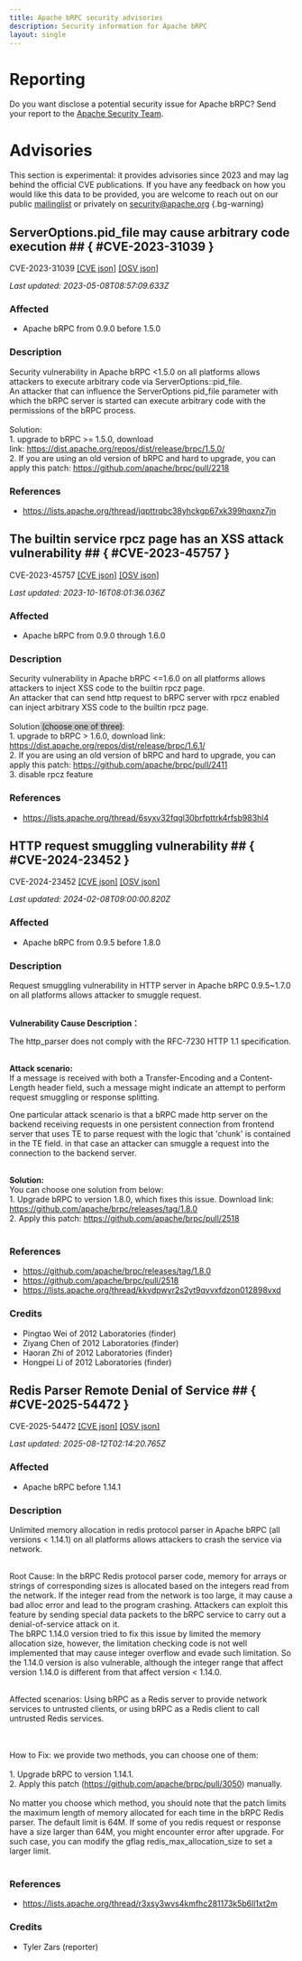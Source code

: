 ```yaml
---
title: Apache bRPC security advisories
description: Security information for Apache bRPC
layout: single
---
```


# Reporting

Do you want disclose a potential security issue for Apache bRPC? Send your report to the [Apache Security Team](mailto:security@apache.org).

# Advisories

This section is experimental: it provides advisories since 2023 and may lag behind the official CVE publications. If you have any feedback on how you would like this data to be provided, you are welcome to reach out on our public [mailinglist](/mailinglist) or privately on [security@apache.org](mailto:security@apache.org)
{.bg-warning}

## ServerOptions.pid_file may cause arbitrary code execution ## { #CVE-2023-31039 }

CVE-2023-31039 [\[CVE json\]](./CVE-2023-31039.cve.json) [\[OSV json\]](./CVE-2023-31039.osv.json)



_Last updated: 2023-05-08T08:57:09.633Z_

### Affected

* Apache bRPC from 0.9.0 before 1.5.0


### Description

<span style="background-color: rgb(255, 255, 255);">Security vulnerability&nbsp;</span>in Apache bRPC &lt;1.5.0 on all platforms allows attackers to execute arbitrary code via ServerOptions::pid_file.<br>An attacker that can influence the ServerOptions pid_file parameter with which the bRPC server is started can execute arbitrary code with the permissions of the bRPC process.<br><br>Solution:<br>1. upgrade to bRPC &gt;= 1.5.0, download link:&nbsp;<a target="_blank" rel="nofollow" href="https://dist.apache.org/repos/dist/release/brpc/1.5.0/">https://dist.apache.org/repos/dist/release/brpc/1.5.0/</a><br>2. If you are using an old version of bRPC and hard to upgrade, you can apply this patch:&nbsp;<a target="_blank" rel="nofollow" href="https://github.com/apache/brpc/pull/2218">https://github.com/apache/brpc/pull/2218</a>

### References
* https://lists.apache.org/thread/jqpttrqbc38yhckgp67xk399hqxnz7jn


## The builtin service rpcz page has an XSS attack vulnerability ## { #CVE-2023-45757 }

CVE-2023-45757 [\[CVE json\]](./CVE-2023-45757.cve.json) [\[OSV json\]](./CVE-2023-45757.osv.json)



_Last updated: 2023-10-16T08:01:36.036Z_

### Affected

* Apache bRPC from 0.9.0 through 1.6.0


### Description

<span style="background-color: rgb(255, 255, 255);">Security vulnerability </span>in Apache bRPC &lt;=1.6.0 on all platforms allows attackers to inject XSS code to the builtin rpcz page.<br>An attacker that can send http request to bRPC server with rpcz enabled can&nbsp;inject arbitrary XSS code to the builtin rpcz page.<br><br>Solution<span style="background-color: rgba(0, 0, 0, 0.2);">&nbsp;(choose one of three)</span>:<br>1. upgrade to bRPC &gt; 1.6.0, download link: <a target="_blank" rel="nofollow" href="https://dist.apache.org/repos/dist/release/brpc/1.6.1/">https://dist.apache.org/repos/dist/release/brpc/1.6.1/</a><br>2. If you are using an old version of bRPC and hard to upgrade, you can apply this patch:&nbsp;<a target="_blank" rel="nofollow" href="https://github.com/apache/brpc/pull/2411">https://github.com/apache/brpc/pull/2411</a><br>3. disable rpcz feature

### References
* https://lists.apache.org/thread/6syxv32fqgl30brfpttrk4rfsb983hl4


## HTTP request smuggling vulnerability ## { #CVE-2024-23452 }

CVE-2024-23452 [\[CVE json\]](./CVE-2024-23452.cve.json) [\[OSV json\]](./CVE-2024-23452.osv.json)



_Last updated: 2024-02-08T09:00:00.820Z_

### Affected

* Apache bRPC from 0.9.5 before 1.8.0


### Description

Request smuggling vulnerability in HTTP server in Apache bRPC 0.9.5~1.7.0 on all platforms allows attacker to smuggle request.<br><br><p><b>Vulnerability Cause Description：</b><u></u><u></u></p><p>The http_parser does not comply with the RFC-7230 HTTP 1.1 specification.</p><br><b>Attack&nbsp;scenario:<br></b><span style="background-color: rgb(255, 255, 255);">If a message is received with both a Transfer-Encoding and a Content-Length header field, such a message might indicate an attempt to perform request smuggling or response splitting.</span><br><p>One particular attack scenario is that a bRPC made http server on the backend receiving requests in one persistent connection from frontend server that uses TE to parse request with the logic that 'chunk' is contained in the TE field. in that case an attacker can smuggle a request into the connection to the backend server.&nbsp;<br></p><br><b>Solution:<br></b>You can choose one solution from below:<br><span style="background-color: rgb(255, 255, 255);">1. Upgrade bRPC to version 1.8.0, which fixes this issue. Download link: </span><a target="_blank" rel="nofollow" href="https://github.com/apache/brpc/releases/tag/1.8.0">https://github.com/apache/brpc/releases/tag/1.8.0<br></a>2. Apply this patch:&nbsp;<a target="_blank" rel="nofollow" href="https://github.com/apache/brpc/pull/2518">https://github.com/apache/brpc/pull/2518</a><br><br>

### References
* https://github.com/apache/brpc/releases/tag/1.8.0
* https://github.com/apache/brpc/pull/2518
* https://lists.apache.org/thread/kkvdpwyr2s2yt9qvvxfdzon012898vxd


### Credits
* Pingtao Wei of 2012 Laboratories (finder)
* Ziyang Chen of 2012 Laboratories (finder)
* Haoran Zhi of 2012 Laboratories (finder)
* Hongpei Li of 2012 Laboratories (finder)


## Redis Parser Remote Denial of Service ## { #CVE-2025-54472 }

CVE-2025-54472 [\[CVE json\]](./CVE-2025-54472.cve.json) [\[OSV json\]](./CVE-2025-54472.osv.json)



_Last updated: 2025-08-12T02:14:20.765Z_

### Affected

* Apache bRPC before 1.14.1


### Description

Unlimited memory allocation in redis protocol parser in Apache bRPC (all versions &lt; 1.14.1) on all platforms allows attackers to crash the service via network.<br><br>

<span style="background-color: rgb(255, 255, 255);">Root Cause: In the bRPC Redis protocol parser code, memory for arrays or strings of corresponding sizes is allocated based on the integers read from the network. If the integer read from the network is too large, it may cause a bad alloc error and lead to the program crashing. Attackers can exploit this feature by sending special data packets to the bRPC service to carry out a denial-of-service attack on it.<br></span>The bRPC 1.14.0 version tried to fix this issue by limited the memory allocation size, however, the limitation checking code is not well implemented that may cause integer overflow and evade such limitation. So the&nbsp;1.14.0 version is also vulnerable, although the integer range that affect version 1.14.0 is different from that affect version &lt; 1.14.0.<br><br>

<span style="background-color: rgb(255, 255, 255);">Affected scenarios: Using bRPC as a Redis server to provide network services to untrusted clients, or using bRPC as a Redis client to call untrusted Redis services.</span>

<br><br>How to Fix: we provide two methods, you can choose one of them:<br><br>1. Upgrade bRPC to version 1.14.1.<br>2. Apply this patch (<a target="_blank" rel="nofollow" href="https://github.com/apache/brpc/pull/3050">https://github.com/apache/brpc/pull/3050</a>) manually.<br><br><span style="background-color: rgb(255, 255, 255);">No matter you choose which method, you should note that the patch limits the maximum length of memory allocated for each time in the bRPC Redis parser. The default limit is 64M. If some of you redis request or response have a size larger than 64M, you might encounter error after upgrade. For such case, you can modify the gflag&nbsp;<span style="background-color: rgb(255, 255, 255);">redis_max_allocation_size to set a larger limit.</span></span><br><br>

### References
* https://lists.apache.org/thread/r3xsy3wvs4kmfhc281173k5b6ll1xt2m


### Credits
* Tyler Zars (reporter)
